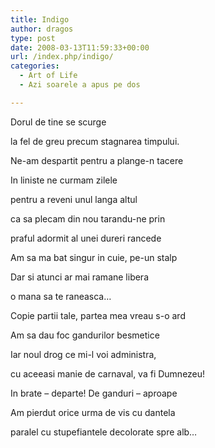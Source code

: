 ```yaml
---
title: Indigo
author: dragos
type: post
date: 2008-03-13T11:59:33+00:00
url: /index.php/indigo/
categories:
  - Art of Life
  - Azi soarele a apus pe dos

---
```

Dorul de tine se scurge
  
la fel de greu precum stagnarea timpului.
  
Ne-am despartit pentru a plange-n tacere
  
In liniste ne curmam zilele
  
pentru a reveni unul langa altul
  
ca sa plecam din nou tarandu-ne prin
  
praful adormit al unei dureri rancede

Am sa ma bat singur in cuie, pe-un stalp
  
Dar si atunci ar mai ramane libera<!--more-->


  
o mana sa te raneasca&#8230;
  
Copie partii tale, partea mea vreau s-o ard
  
Am sa dau foc gandurilor besmetice
  
Iar noul drog ce mi-l voi administra,
  
cu aceeasi manie de carnaval, va fi Dumnezeu!

In brate &#8211; departe! De ganduri &#8211; aproape
  
Am pierdut orice urma de vis cu dantela
  
paralel cu stupefiantele decolorate spre alb&#8230;